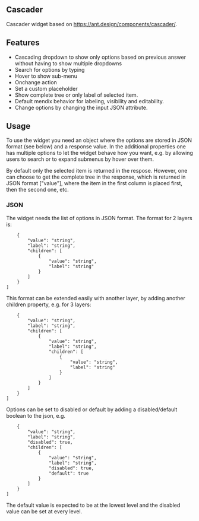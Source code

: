 ## Cascader
Cascader widget based on https://ant.design/components/cascader/.

## Features
- Cascading dropdown to show only options based on previous answer without having to show multiple dropdowns
- Search for options by typing
- Hover to show sub-menu
- Onchange action
- Set a custom placeholder
- Show complete tree or only label of selected item.
- Default mendix behavior for labeling, visibility and editability.
- Change options by changing the input JSON attribute.

## Usage
To use the widget you need an object where the options are stored in JSON format (see below) and a response value. In the additional properties one has multiple options to let the widget behave how you want, e.g. by allowing users to search or to expand submenus by hover over them.

By default only the selected item is returned in the respose. However, one can choose to get the complete tree in the response, which is returned in JSON format ["value"], where the item in the first column is placed first, then the second one, etc. 

### JSON
The widget needs the list of options in JSON format. The format for 2 layers is:
```[
    {
        "value": "string",
        "label": "string",
        "children": [
            {
                "value": "string",
                "label": "string"
            }
        ]
    }
]
```
This format can be extended easily with another layer, by adding another children property, e.g. for 3 layers:

```[
    {
        "value": "string",
        "label": "string",
        "children": [
            {
                "value": "string",
                "label": "string",
                "children": [
                    {
                        "value": "string",
                        "label": "string"
                    }
                ]
            }
        ]
    }
]
```

Options can be set to disabled or default by adding a disabled/default boolean to the json, e.g.
```[
    {
        "value": "string",
        "label": "string",
        "disabled": true,
        "children": [
            {
                "value": "string",
                "label": "string",
                "disabled": true,
                "default": true
            }
        ]
    }
]
```

The default value is expected to be at the lowest level and the disabled value can be set at every level.
